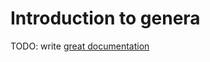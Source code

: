 # Introduction to genera

TODO: write [great documentation](http://jacobian.org/writing/what-to-write/)
